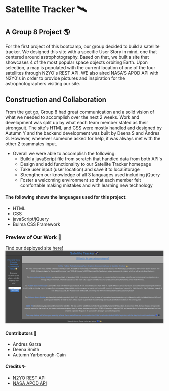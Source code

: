 # Satellite Tracker 🛰
## A Group 8 Project 🌎

For the first project of this bootcamp, our group decided to build a satellite tracker. We designed this site with a specific User Story in mind, one that centered around astrophotography. Based on that, we built a site that showcases 4 of the most popular space objects orbiting Earth. Upon selection, a map is populated with the current location of one of the four satellites through N2YO's REST API. WE also aired NASA'S APOD API with N2Y0's in order to provide pictures and inspiration for the astrophotographers visiting our site.

## Construction and Collaboration 

From the get go, Group 8 had great communication and a solid vision of what we needed to accomplish over the next 2 weeks. Work and development was split up by what each team member stated as their strongsuit. The site's HTML and CSS were mostly handled and designed by Autumn Y and the backend development was built by Deena S and Andres G. However, whenever someone asked for help, it was always met with the other 2 teammates input. 

- Overall we were able to accomplish the following:
    - Build a javaScript file from scratch that handled data from both API's
    - Design and add functionality to our Satellite Tracker homepage
    - Take user input (user location) and save it to localStorage
    - Strengthen our knowledge of all 3 languages used including jQuery
    - Foster a welcoming environment so that each member felt comfortable making mistakes and with learning new technology

#### The following shows the languages used for this project:
* HTML
* CSS
* javaScript/jQuery
* Bulma CSS Framework

### Preview of Our Work 💫
Find our deployed site [here!](https://zurdoc8.github.io/satellite_tracker1.0/)
![screenshot of current state of the site.](./assets/images/final-sat-tracker.png)

#### Contributors 💙
* Andres Garza
* Deena Smith
* Autumn Yarborough-Cain

#### Credits ✨
* [N2YO REST API](https://www.n2yo.com/api/)
* [NASA APOD API](https://api.nasa.gov/)
